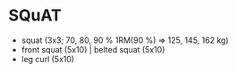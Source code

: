 # SQuAT
* squat (3x3; 70, 80, 90 % 1RM(90 %) => 125, 145, 162 kg)
* front squat (5x10) | belted squat (5x10)
* leg curl (5x10)
